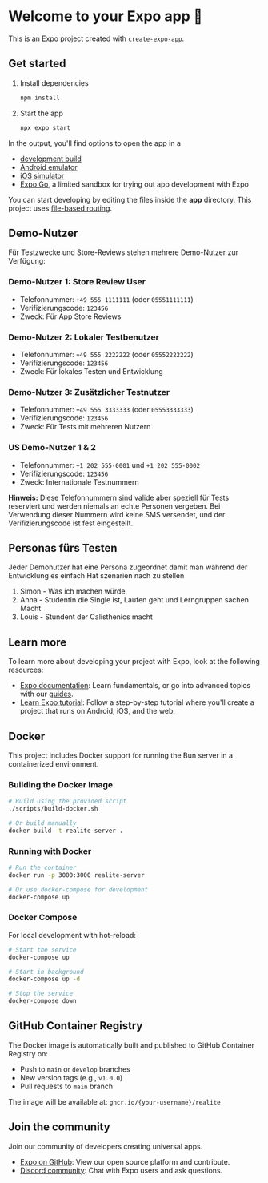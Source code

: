 # Welcome to your Expo app 👋

This is an [Expo](https://expo.dev) project created with [`create-expo-app`](https://www.npmjs.com/package/create-expo-app).

## Get started

1. Install dependencies

   ```bash
   npm install
   ```

2. Start the app

   ```bash
   npx expo start
   ```

In the output, you'll find options to open the app in a

- [development build](https://docs.expo.dev/develop/development-builds/introduction/)
- [Android emulator](https://docs.expo.dev/workflow/android-studio-emulator/)
- [iOS simulator](https://docs.expo.dev/workflow/ios-simulator/)
- [Expo Go](https://expo.dev/go), a limited sandbox for trying out app development with Expo

You can start developing by editing the files inside the **app** directory. This project uses [file-based routing](https://docs.expo.dev/router/introduction).

## Demo-Nutzer

Für Testzwecke und Store-Reviews stehen mehrere Demo-Nutzer zur Verfügung:

### Demo-Nutzer 1: Store Review User

- Telefonnummer: `+49 555 1111111` (oder `05551111111`)
- Verifizierungscode: `123456`
- Zweck: Für App Store Reviews

### Demo-Nutzer 2: Lokaler Testbenutzer

- Telefonnummer: `+49 555 2222222` (oder `05552222222`)
- Verifizierungscode: `123456`
- Zweck: Für lokales Testen und Entwicklung

### Demo-Nutzer 3: Zusätzlicher Testnutzer

- Telefonnummer: `+49 555 3333333` (oder `05553333333`)
- Verifizierungscode: `123456`
- Zweck: Für Tests mit mehreren Nutzern

### US Demo-Nutzer 1 & 2

- Telefonnummer: `+1 202 555-0001` und `+1 202 555-0002`
- Verifizierungscode: `123456`
- Zweck: Internationale Testnummern

**Hinweis:** Diese Telefonnummern sind valide aber speziell für Tests reserviert und werden niemals an echte Personen vergeben. Bei Verwendung dieser Nummern wird keine SMS versendet, und der Verifizierungscode ist fest eingestellt.

## Personas fürs Testen

Jeder Demonutzer hat eine Persona zugeordnet damit man während der Entwicklung
es einfach Hat szenarien nach zu stellen

1. Simon - Was ich machen würde
2. Anna - Studentin die Single ist, Laufen geht und Lerngruppen sachen Macht
3. Louis - Stundent der Calisthenics macht

## Learn more

To learn more about developing your project with Expo, look at the following resources:

- [Expo documentation](https://docs.expo.dev/): Learn fundamentals, or go into advanced topics with our [guides](https://docs.expo.dev/guides).
- [Learn Expo tutorial](https://docs.expo.dev/tutorial/introduction/): Follow a step-by-step tutorial where you'll create a project that runs on Android, iOS, and the web.

## Docker

This project includes Docker support for running the Bun server in a containerized environment.

### Building the Docker Image

```bash
# Build using the provided script
./scripts/build-docker.sh

# Or build manually
docker build -t realite-server .
```

### Running with Docker

```bash
# Run the container
docker run -p 3000:3000 realite-server

# Or use docker-compose for development
docker-compose up
```

### Docker Compose

For local development with hot-reload:

```bash
# Start the service
docker-compose up

# Start in background
docker-compose up -d

# Stop the service
docker-compose down
```

## GitHub Container Registry

The Docker image is automatically built and published to GitHub Container Registry on:

- Push to `main` or `develop` branches
- New version tags (e.g., `v1.0.0`)
- Pull requests to `main` branch

The image will be available at: `ghcr.io/{your-username}/realite`

## Join the community

Join our community of developers creating universal apps.

- [Expo on GitHub](https://github.com/expo/expo): View our open source platform and contribute.
- [Discord community](https://chat.expo.dev): Chat with Expo users and ask questions.
